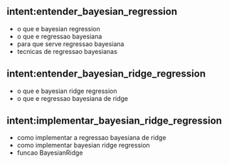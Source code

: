 ## intent:entender_bayesian_regression
- o que e bayesian regression
- o que e regressao bayesiana
- para que serve regressao bayesiana
- tecnicas de regressao bayesianas

## intent:entender_bayesian_ridge_regression
- o que e bayesian ridge regression
- o que e regressao bayesiana de ridge

## intent:implementar_bayesian_ridge_regression
- como implementar a regressao bayesiana de ridge
- como implementar bayesian ridge regression
- funcao BayesianRidge